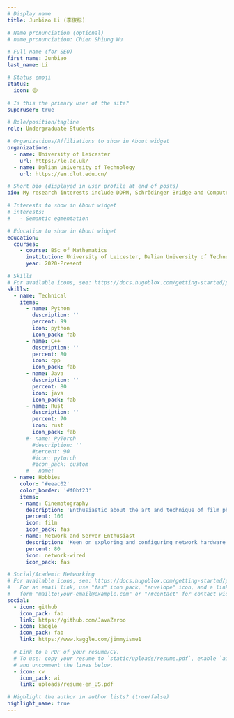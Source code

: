 ```yaml
---
# Display name
title: Junbiao Li (李俊标)

# Name pronunciation (optional)
# name_pronunciation: Chien Shiung Wu

# Full name (for SEO)
first_name: Junbiao
last_name: Li

# Status emoji
status:
  icon: 😄

# Is this the primary user of the site?
superuser: true

# Role/position/tagline
role: Undergraduate Students

# Organizations/Affiliations to show in About widget
organizations:
  - name: University of Leicester
    url: https://le.ac.uk/
  - name: Dalian University of Technology
    url: https://en.dlut.edu.cn/

# Short bio (displayed in user profile at end of posts)
bio: My research interests include DDPM, Schrödinger Bridge and Computer Vision.

# Interests to show in About widget
# interests:
#   - Semantic egmentation

# Education to show in About widget
education:
  courses:
    - course: BSc of Mathematics
      institution: University of Leicester, Dalian University of Technology
      year: 2020-Present

# Skills
# For available icons, see: https://docs.hugoblox.com/getting-started/page-builder/#icons
skills:
  - name: Technical
    items:
      - name: Python
        description: ''
        percent: 99
        icon: python
        icon_pack: fab
      - name: C++
        description: ''
        percent: 80
        icon: cpp
        icon_pack: fab
      - name: Java
        description: ''
        percent: 80
        icon: java
        icon_pack: fab
      - name: Rust
        description: ''
        percent: 70
        icon: rust
        icon_pack: fab
      #- name: PyTorch
        #description: ''
        #percent: 90
        #icon: pytorch
        #icon_pack: custom
      # - name: 
  - name: Hobbies
    color: '#eeac02'
    color_border: '#f0bf23'
    items:
    - name: Cinematography
      description: 'Enthusiastic about the art and technique of film photography and videography. Skilled in camera operation, lighting, and composition.'
      percent: 100
      icon: film
      icon_pack: fas
    - name: Network and Server Enthusiast
      description: 'Keen on exploring and configuring network hardware and servers. Proficient in setting up OpenWRT routers and managing TrueNAS storage solutions.'
      percent: 80
      icon: network-wired
      icon_pack: fas

# Social/Academic Networking
# For available icons, see: https://docs.hugoblox.com/getting-started/page-builder/#icons
#   For an email link, use "fas" icon pack, "envelope" icon, and a link in the
#   form "mailto:your-email@example.com" or "/#contact" for contact widget.
social:
  - icon: github
    icon_pack: fab
    link: https://github.com/JavaZeroo
  - icon: kaggle
    icon_pack: fab
    link: https://www.kaggle.com/jimmyisme1

  # Link to a PDF of your resume/CV.
  # To use: copy your resume to `static/uploads/resume.pdf`, enable `ai` icons in `params.yaml`,
  # and uncomment the lines below.
  - icon: cv
    icon_pack: ai
    link: uploads/resume-en_US.pdf

# Highlight the author in author lists? (true/false)
highlight_name: true
---
```


<!-- Chien Shiung Wu is a professor of artificial intelligence at the Stanford AI Lab. Her research interests include distributed robotics, mobile computing and programmable matter. She leads the Robotic Neurobiology group, which develops self-reconfiguring robots, systems of self-organizing robots, and mobile sensor networks.
{style="text-align: justify;"} -->
